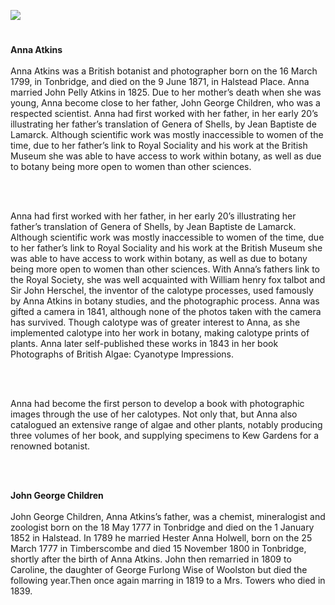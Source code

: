 <a href="https://juncture-digital.org"><img src="https://juncture-digital.org/images/ve-button.png"></a>

<param ve-config title="Anna Atkins" author="" layout="vtl" banner="">

<param ve-entity eid="Q936183" aliases="Tonbridge">
<param ve-entity eid="Q99678204" aliases="Halstead Place">
<param ve-entity eid="Q6373" aliases="the British Museum">
<param ve-entity eid="Q2035885" aliases="Halstead">
<param ve-entity eid="Q188617" aliases="Kew Gardens">

#

**Anna Atkins**
<br><br>
Anna Atkins was a British botanist and photographer born on the 16 March 1799, in Tonbridge, and died on the 9 June 1871, in Halstead Place. Anna married John Pelly Atkins in 1825. Due to her mother’s death when she was young, Anna become close to her father, John George Children, who was a respected scientist.
Anna had first worked with her father, in her early 20’s illustrating her father’s translation of Genera of Shells, by Jean Baptiste de Lamarck. Although scientific work was mostly inaccessible to women of the time, due to her father’s link to Royal Sociality and his work at the British Museum she was able to have access to work within botany, as well as due to botany being more open to women than other sciences. 
<param ve-image url="https://upload.wikimedia.org/wikipedia/commons/4/48/Anna_Atkins_1861.jpg" attribution="Unknown authorUnknown author, Public domain, via Wikimedia Commons">
<param ve-map center="Q936183" zoom="10">
<param ve-map center="Q99678204" zoom="10">
<br><br>

Anna had first worked with her father, in her early 20’s illustrating her father’s translation of Genera of Shells, by Jean Baptiste de Lamarck. Although scientific work was mostly inaccessible to women of the time, due to her father’s link to Royal Sociality and his work at the British Museum she was able to have access to work within botany, as well as due to botany being more open to women than other sciences. 
With Anna’s fathers link to the Royal Society, she was well acquainted with William henry fox talbot and Sir John Herschel, the inventor of the calotype processes, used famously by Anna Atkins in botany studies, and the photographic process. Anna was gifted a camera in 1841, although none of the photos taken with the camera has survived. Though calotype was of greater interest to Anna, as she implemented calotype into her work in botany, making calotype prints of plants. Anna later self-published these works in 1843 in her book Photographs of British Algae: Cyanotype Impressions.

<param ve-image url="https://upload.wikimedia.org/wikipedia/commons/f/f0/Anna_Atkins_-_New_Zealand_-_Google_Art_Project.jpg" attribution="Anna Atkins, Public domain, via Wikimedia Commons">
<param ve-map center="Q6373" zoom="10">
<br><br>

Anna had become the first person to develop a book with photographic images through the use of her calotypes. Not only that, but Anna also catalogued an extensive range of algae and other plants, notably producing three volumes of her book, and supplying specimens to Kew Gardens for a renowned botanist.

<param ve-image url="https://upload.wikimedia.org/wikipedia/commons/f/f0/Anna_Atkins_-_New_Zealand_-_Google_Art_Project.jpg" attribution="Anna Atkins, Public domain, via Wikimedia Commons">
<param ve-map center="Q188617" zoom="10">

<br><br>


**John George Children**
<br><br>
John George Children, Anna Atkins’s father, was a chemist, mineralogist and zoologist born on the 18 May 1777 in Tonbridge and died on the 1 January 1852 in Halstead. In 1789 he married Hester Anna Holwell, born on the 25 March 1777 in Timberscombe and died 15 November 1800 in Tonbridge, shortly after the birth of Anna Atkins. John then remarried in 1809 to Caroline, the daughter of George Furlong Wise of Woolston but died the following year.Then once again marring in 1819 to a Mrs. Towers who died in 1839.

<param ve-image url="https://upload.wikimedia.org/wikipedia/commons/d/df/John_George_Children.jpg" attribution="Benjamin Rawlinson Faulkner (1787-1849), Public domain, via Wikimedia Commons">
<param ve-map center="Q936183" zoom="10">
<param ve-map center="Q99678204" zoom="10">
<br><br>



